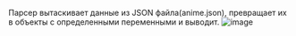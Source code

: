 Парсер вытаскивает данные из JSON файла(anime.json), превращает их в объекты с определенными переменными и выводит.
![image](https://user-images.githubusercontent.com/106984610/236455725-a267014e-fdb4-48fa-b715-f7c9f6279f6c.png)
